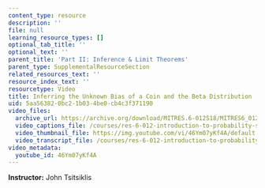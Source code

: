 ```yaml
---
content_type: resource
description: ''
file: null
learning_resource_types: []
optional_tab_title: ''
optional_text: ''
parent_title: 'Part II: Inference & Limit Theorems'
parent_type: SupplementalResourceSection
related_resources_text: ''
resource_index_text: ''
resourcetype: Video
title: Inferring the Unknown Bias of a Coin and the Beta Distribution
uid: 5aa56382-0bc2-1b03-4be0-cb4c3f371190
video_files:
  archive_url: https://archive.org/download/MITRES.6-012S18/MITRES6_012S18_L14-08_300k.mp4
  video_captions_file: /courses/res-6-012-introduction-to-probability-spring-2018/336b064fa57d5ea783d2d5aab4de4d6f_46Ym07yKf4A.vtt
  video_thumbnail_file: https://img.youtube.com/vi/46Ym07yKf4A/default.jpg
  video_transcript_file: /courses/res-6-012-introduction-to-probability-spring-2018/1e6450fb351633bb7666be3e5b99a75e_46Ym07yKf4A.pdf
video_metadata:
  youtube_id: 46Ym07yKf4A
---
```


**Instructor:** John Tsitsiklis